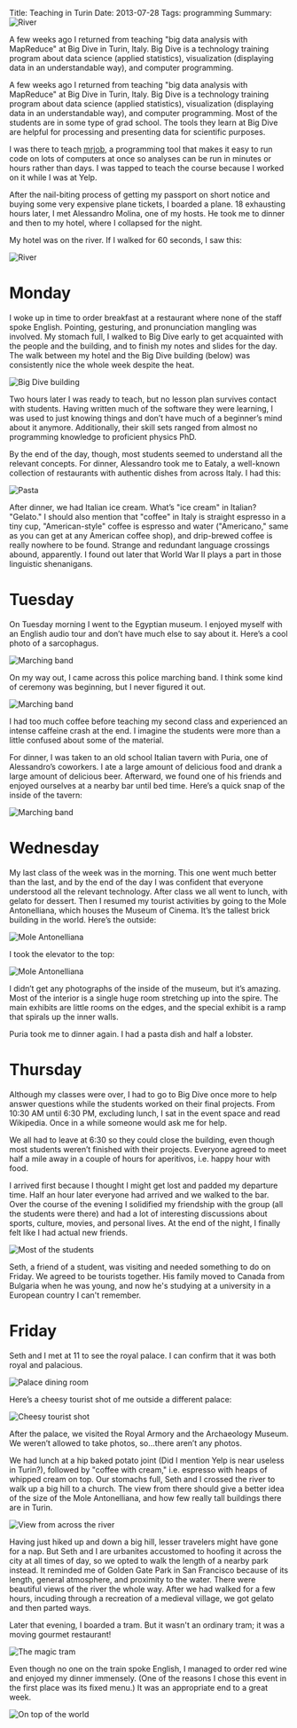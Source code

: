 Title: Teaching in Turin
Date: 2013-07-28
Tags: programming
Summary: ![River](|filename|/img/turin/river.jpg)
    <p>
    A few weeks ago I returned from teaching "big data analysis with MapReduce" at Big Dive in Turin, Italy. Big Dive is a technology training program about data science (applied statistics), visualization (displaying data in an understandable way), and computer programming.
    </p>

A few weeks ago I returned from teaching "big data analysis with MapReduce" at
Big Dive in Turin, Italy. Big Dive is a technology training program about data
science (applied statistics), visualization (displaying data in an
understandable way), and computer programming. Most of the students are in some
type of grad school. The tools they learn at Big Dive are helpful for
processing and presenting data for scientific purposes.

I was there to teach [mrjob](http://mrjob.readthedocs.org/), a programming tool
that makes it easy to run code on lots of computers at once so analyses can be
run in minutes or hours rather than days. I was tapped to teach the course
because I worked on it while I was at Yelp.

After the nail-biting process of getting my passport on short notice and buying
some very expensive plane tickets, I boarded a plane. 18 exhausting hours
later, I met Alessandro Molina, one of my hosts. He took me to dinner and then
to my hotel, where I collapsed for the night.

My hotel was on the river. If I walked for 60 seconds, I saw this:

![River](|filename|/img/turin/river.jpg)

# Monday

I woke up in time to order breakfast at a restaurant where none of the staff
spoke English. Pointing, gesturing, and pronunciation mangling was involved. My
stomach full, I walked to Big Dive early to get acquainted with the people and
the building, and to finish my notes and slides for the day. The walk between
my hotel and the Big Dive building (below) was consistently nice the whole
week despite the heat.

![Big Dive building](|filename|/img/turin/bigdive_building.jpg)

Two hours later I was ready to teach, but no lesson plan survives contact with
students. Having written much of the software they were learning, I was used to
just knowing things and don’t have much of a beginner’s mind about it anymore.
Additionally, their skill sets ranged from almost no programming knowledge to
proficient physics PhD.

By the end of the day, though, most students seemed to understand all the
relevant concepts. For dinner, Alessandro took me to Eataly, a well-known
collection of restaurants with authentic dishes from across Italy. I had this:

![Pasta](|filename|/img/turin/eataly.jpg)

After dinner, we had Italian ice cream. What’s "ice cream" in Italian?
"Gelato." I should also mention that "coffee" in Italy is straight espresso in
a tiny cup, "American-style" coffee is espresso and water ("Americano," same as
you can get at any American coffee shop), and drip-brewed coffee is really
nowhere to be found. Strange and redundant language crossings abound,
apparently. I found out later that World War II plays a part in those
linguistic shenanigans.

# Tuesday

On Tuesday morning I went to the Egyptian museum. I enjoyed myself with an
English audio tour and don’t have much else to say about it. Here’s a cool
photo of a sarcophagus.

![Marching band](|filename|/img/turin/egyptian_museum.jpg)

On my way out, I came across this police marching band. I think some kind of
ceremony was beginning, but I never figured it out.

![Marching band](|filename|/img/turin/marching_band.jpg)

I had too much coffee before teaching my second class and experienced an
intense caffeine crash at the end. I imagine the students were more than a
little confused about some of the material.

For dinner, I was taken to an old school Italian tavern with Puria, one of
Alessandro’s coworkers. I ate a large amount of delicious food and drank a
large amount of delicious beer. Afterward, we found one of his friends and
enjoyed ourselves at a nearby bar until bed time. Here’s a quick snap of the
inside of the tavern:

![Marching band](|filename|/img/turin/taverna.jpg)

# Wednesday

My last class of the week was in the morning. This one went much better than
the last, and by the end of the day I was confident that everyone understood
all the relevant technology. After class we all went to lunch, with gelato for
dessert. Then I resumed my tourist activities by going to the Mole
Antonelliana, which houses the Museum of Cinema. It’s the tallest brick
building in the world. Here’s the outside:

![Mole Antonelliana](|filename|/img/turin/mole_antonelliana.jpg)

I took the elevator to the top:

![Mole Antonelliana](|filename|/img/turin/mole_antonelliana_view.jpg)

I didn’t get any photographs of the inside of the museum, but it’s amazing.
Most of the interior is a single huge room stretching up into the spire. The
main exhibits are little rooms on the edges, and the special exhibit is a ramp
that spirals up the inner walls.

Puria took me to dinner again. I had a pasta dish and half a lobster.

# Thursday

Although my classes were over, I had to go to Big Dive once more to help answer
questions while the students worked on their final projects. From 10:30 AM
until 6:30 PM, excluding lunch, I sat in the event space and read Wikipedia.
Once in a while someone would ask me for help.

We all had to leave at 6:30 so they could close the building, even though most
students weren’t finished with their projects. Everyone agreed to meet half a
mile away in a couple of hours for aperitivos, i.e. happy hour with food.

I arrived first because I thought I might get lost and padded my departure
time. Half an hour later everyone had arrived and we walked to the bar. Over
the course of the evening I solidified my friendship with the group (all the
students were there) and had a lot of interesting discussions about sports,
culture, movies, and personal lives. At the end of the night, I finally felt
like I had actual new friends.

![Most of the students](|filename|/img/turin/all_the_students.jpg)

Seth, a friend of a student, was visiting and needed something to do on Friday.
We agreed to be tourists together. His family moved to Canada from Bulgaria
when he was young, and now he's studying at a university in a European country
I can't remember.

# Friday

Seth and I met at 11 to see the royal palace. I can confirm that it was both
royal and palacious.

![Palace dining room](|filename|/img/turin/palace_dining_room.jpg)

Here’s a cheesy tourist shot of me outside a different palace:

![Cheesy tourist shot](|filename|/img/turin/cheesy_tourist_shot.jpg)

After the palace, we visited the Royal Armory and the Archaeology Museum. We
weren’t allowed to take photos, so…there aren’t any photos.

We had lunch at a hip baked potato joint (Did I mention Yelp is near useless in
Turin?), followed by "coffee with cream," i.e. espresso with heaps of whipped
cream on top. Our stomachs full, Seth and I crossed the river to walk up a big
hill to a church. The view from there should give a better idea of the size of
the Mole Antonelliana, and how few really tall buildings there are in Turin.

![View from across the river](|filename|/img/turin/across_the_river.jpg)

Having just hiked up and down a big hill, lesser travelers might have gone for
a nap. But Seth and I are urbanites accustomed to hoofing it across the city at
all times of day, so we opted to walk the length of a nearby park instead. It
reminded me of Golden Gate Park in San Francisco because of its length, general
atmosphere, and proximity to the water. There were beautiful views of the river
the whole way. After we had walked for a few hours, incuding through a
recreation of a medieval village, we got gelato and then parted ways.

Later that evening, I boarded a tram. But it wasn't an ordinary tram; it was a
moving gourmet restaurant!

![The magic tram](|filename|/img/turin/magic_tram.jpg)

Even though no one on the train spoke English, I managed to order red wine and
enjoyed my dinner immensely. (One of the reasons I chose this event in the
first place was its fixed menu.) It was an appropriate end to a great week.

![On top of the world](|filename|/img/turin/return_trip.jpg)
